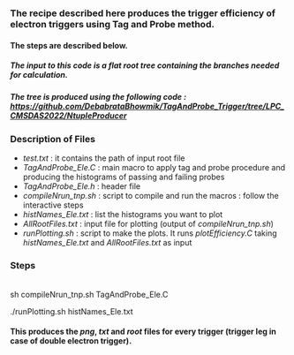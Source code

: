 ### The recipe described here produces the trigger efficiency of electron triggers using Tag and Probe method.
#### The steps are described below.
##### The input to this code is a flat root tree containing the branches needed for calculation.
##### The tree is produced using the following code : https://github.com/DebabrataBhowmik/TagAndProbe_Trigger/tree/LPC_CMSDAS2022/NtupleProducer

### Description of Files
   * *test.txt* : it contains the path of input root file
   * *TagAndProbe_Ele.C* : main macro to apply tag and probe procedure and producing the histograms of passing and failing probes
   * *TagAndProbe_Ele.h* : header file
   * *compileNrun_tnp.sh* : script to compile and run the macros : follow the interactive steps
   * *histNames_Ele.txt* : list the histograms you want to plot
   * *AllRootFiles.txt* : input file for plotting (output of *compileNrun_tnp.sh*)
   * *runPlotting.sh* : script to make the plots. It runs *plotEfficiency.C* taking *histNames_Ele.txt* and *AllRootFiles.txt* as input

### Steps

<br>  
sh compileNrun_tnp.sh TagAndProbe_Ele.C

./runPlotting.sh histNames_Ele.txt
<br>  

#### This produces the *png*, *txt* and *root* files for every trigger (trigger leg in case of double electron trigger).
